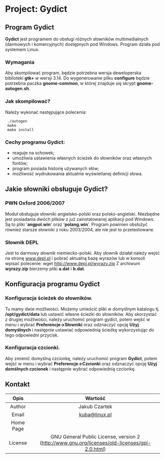 # Project: Gydict

## Program Gydict
**Gydict** jest programem do obsługi różnych słowników multimedialnych (darmowych i komercyjnych) dostępnych pod Windows. Program działa pod systemem Linux.

### Wymagania
Aby skompilować program, będzie potrzebna wersja deweloperska biblioteki **gtk+** w wersji 3.14. Do wygenerowanie pliku **configure** będzie potrzebna paczka **gnome-common**, w której znajduje się skrypt **gnome-autogen.sh**.

### Jak skompilować?
Należy wykonać następujące polecenia:

```
 ./autogen
 make
 make install
 ```
### Cechy programu Gydict:
*  reaguje na schowek;
*  umożliwia  ustawienia własnych ścieżek do słowników oraz własnych fontów;
*  program posiada historię używanych słów;
*  możliwość wydrukowania aktualnie wyświetlanej definicji słowa.

## Jakie słowniki obsługuje Gydict?

### PWN Oxford 2006/2007
Moduł obsługuje słowniki angielsko-polski oraz polsko-angielski. Niezbędne jest posiadania dwóch plików z już zainstalowanej aplikacji pod Windows. Są to pliki '**angpol.win**' oraz '**polang.win**'. Program powinien obsłużyć również starsze słowniki z roku 2003/2004, ale nie jest to przetestowane.

### Słownik DEPL
Jest to darmowy słownik niemiecko-polski. Aby słownik działał należy wejść na stronę www.depl.pl i pobrać aktualną bazę wyrazów lub w konsoli wpisać polecenie: wget http://www.depl.pl/wyrazy.zip
Z archiwum **wyrazy.zip** bierzemy pliki **a.dat** i **b.dat**.

## Konfiguracja programu Gydict

### Konfiguracja ścieżek do słowników.
Tu mamy dwie możliwości. Możemy umieścić pliki w domyślnym katalogu tj. **/opt/gydict/data** lub ustawić własne ścieżki do słowników. Aby skorzystać z drugiej możliwości, należy uruchomić program gydict, potem wejść w menu i wybrać **Preferencje->Słowniki** oraz odznaczyć opcję **Użyj domyślnych** i następnie ustawiać odpowiednią ścieżkę wykorzystując do tego odpowiedni przycisk.

### Konfiguracja czcionki.
Aby zmienić domyślną czcionkę, należy uruchomić program **Gydict**, potem wejść w menu i wybrać **Preferencje->Czcionki** oraz odznaczyć opcję **Użyj domślnych czcionek** i następnie wybrać odpowiednią czcionkę.

## Kontakt
| Opis        | Wartość                  |
| :----:      | :----:                   |
| Author      | Jakub Czartek            |
| Email       | kuba@linux.pl            |
| Home Page   |                          |
| License     | GNU General Public License, version 2 (http://www.gnu.org/licenses/old-licenses/gpl-2.0.html) |

